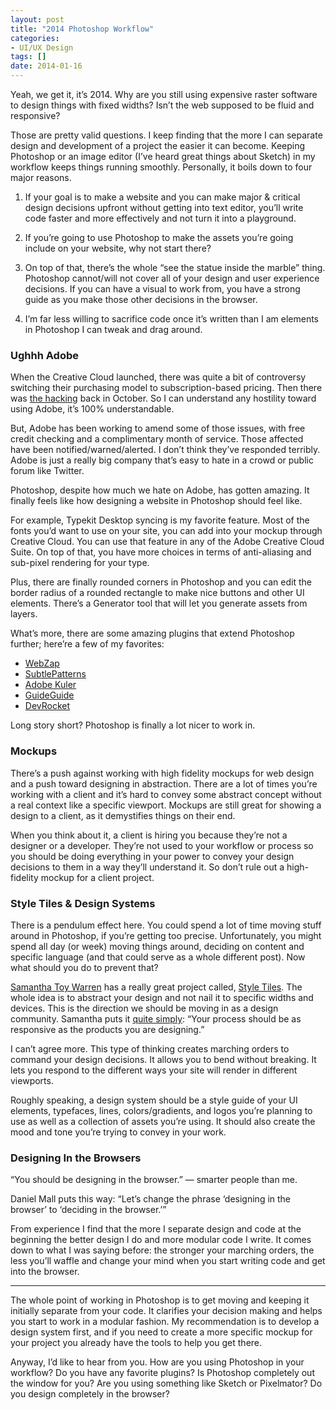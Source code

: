 ```yaml
---
layout: post
title: "2014 Photoshop Workflow"
categories:
- UI/UX Design
tags: []
date: 2014-01-16
---
```

Yeah, we get it, it’s 2014. Why are you still using expensive raster software to design things with fixed widths? Isn’t the web supposed to be fluid and responsive?

Those are pretty valid questions. I keep finding that the more I can separate design and development of a project the easier it can become. Keeping Photoshop or an image editor (I’ve heard great things about Sketch) in my workflow keeps things running smoothly. Personally, it boils down to four major reasons.

1.  If your goal is to make a website and you can make major &amp; critical design decisions upfront without getting into text editor, you’ll write code faster and more effectively and not turn it into a playground.

2.  If you’re going to use Photoshop to make the assets you’re going include on your website, why not start there?

3.  On top of that, there’s the whole “see the statue inside the marble” thing. Photoshop cannot/will not cover all of your design and user experience decisions. If you can have a visual to work from, you have a strong guide as you make those other decisions in the browser.

4.  I’m far less willing to sacrifice code once it’s written than I am elements in Photoshop I can tweak and drag around.

### Ughhh Adobe

When the Creative Cloud launched, there was quite a bit of controversy switching their purchasing model to subscription-based pricing. Then there was [the hacking](http://cir.ca/news/adobe-admits-to-major-attack-1) back in October. So I can understand any hostility toward using Adobe, it’s 100% understandable.

But, Adobe has been working to amend some of those issues, with free credit checking and a complimentary month of service. Those affected have been notified/warned/alerted. I don’t think they’ve responded terribly. Adobe is just a really big company that’s easy to hate in a crowd or public forum like Twitter.

Photoshop, despite how much we hate on Adobe, has gotten amazing. It finally feels like how designing a website in Photoshop should feel like.

For example, Typekit Desktop syncing is my favorite feature. Most of the fonts you’d want to use on your site, you can add into your mockup through Creative Cloud. You can use that feature in any of the Adobe Creative Cloud Suite. On top of that, you have more choices in terms of anti-aliasing and sub-pixel rendering for your type.

Plus, there are finally rounded corners in Photoshop and you can edit the border radius of a rounded rectangle to make nice buttons and other UI elements. There’s a Generator tool that will let you generate assets from layers.

What’s more, there are some amazing plugins that extend Photoshop further; here’re a few of my favorites:

*   [WebZap](http://webzap.uiparade.com/)
*   [SubtlePatterns](http://plugin.subtlepatterns.com/)
*   [Adobe Kuler](https://kuler.adobe.com/)
*   [GuideGuide](http://guideguide.me/)
*   [DevRocket](http://devrocket.uiparade.com/index.html)

Long story short? Photoshop is finally a lot nicer to work in.

### Mockups

There’s a push against working with high fidelity mockups for web design and a push toward designing in abstraction. There are a lot of times you’re working with a client and it’s hard to convey some abstract concept without a real context like a specific viewport. Mockups are still great for showing a design to a client, as it demystifies things on their end.

When you think about it, a client is hiring you because they’re not a designer or a developer. They’re not used to your workflow or process so you should be doing everything in your power to convey your design decisions to them in a way they’ll understand it. So don’t rule out a high-fidelity mockup for a client project.

### Style Tiles &amp; Design Systems

There is a pendulum effect here. You could spend a lot of time moving stuff around in Photoshop, if you’re getting too precise. Unfortunately, you might spend all day (or week) moving things around, deciding on content and specific language (and that could serve as a whole different post). Now what should you do to prevent that?

[Samantha Toy Warren](http://samanthatoy.com/) has a really great project called, [Style Tiles](http://styletil.es/). The whole idea is to abstract your design and not nail it to specific widths and devices. This is the direction we should be moving in as a design community. Samantha puts it [quite simply](https://the-pastry-box-project.net/samantha-warren/2013-december-16): “Your process should be as responsive as the products you are designing.”

I can’t agree more. This type of thinking creates marching orders to command your design decisions. It allows you to bend without breaking. It lets you respond to the different ways your site will render in different viewports.

Roughly speaking, a design system should be a style guide of your UI elements, typefaces, lines, colors/gradients, and logos you’re planning to use as well as a collection of assets you’re using. It should also create the mood and tone you’re trying to convey in your work.

### Designing In the Browsers

“You should be designing in the browser.” — smarter people than me.

Daniel Mall puts this way: “Let’s change the phrase ‘designing in the browser’ to ‘deciding in the browser.’”

From experience I find that the more I separate design and code at the beginning the better design I do and more modular code I write. It comes down to what I was saying before: the stronger your marching orders, the less you’ll waffle and change your mind when you start writing code and get into the browser.

* * *

The whole point of working in Photoshop is to get moving and keeping it initially separate from your code. It clarifies your decision making and helps you start to work in a modular fashion. My recommendation is to develop a design system first, and if you need to create a more specific mockup for your project you already have the tools to help you get there.

Anyway, I’d like to hear from you. How are you using Photoshop in your workflow? Do you have any favorite plugins? Is Photoshop completely out the window for you? Are you using something like Sketch or Pixelmator? Do you design completely in the browser?

